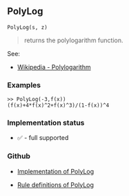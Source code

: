 ## PolyLog

```
PolyLog(s, z)
```

> returns the polylogarithm function.

See:
* [Wikipedia - Polylogarithm](https://en.wikipedia.org/wiki/Polylogarithm) 
 
### Examples
```   
>> PolyLog(-3,f(x)) 
(f(x)+4*f(x)^2+f(x)^3)/(1-f(x))^4
```






### Implementation status

* &#x2705; - full supported

### Github

* [Implementation of PolyLog](https://github.com/axkr/symja_android_library/blob/master/symja_android_library/matheclipse-core/src/main/java/org/matheclipse/core/builtin/SpecialFunctions.java#L1658) 

* [Rule definitions of PolyLog](https://github.com/axkr/symja_android_library/blob/master/symja_android_library/rules/PolyLogRules.m) 
